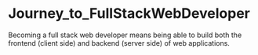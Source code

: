 # Journey_to_FullStackWebDeveloper
Becoming a full stack web developer means being able to build both the frontend (client side) and backend (server side) of web applications.
